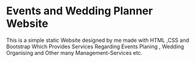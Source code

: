 # Events and Wedding Planner Website
This is a simple static Website designed by me made with HTML ,CSS and Bootstrap Which Provides Services Regarding  Events Planing , Wedding  Organising and Other many Management-Services etc. 
